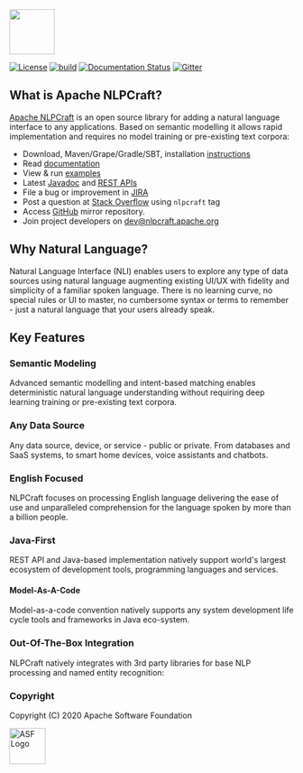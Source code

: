 <!--
 Licensed to the Apache Software Foundation (ASF) under one or more
 contributor license agreements.  See the NOTICE file distributed with
 this work for additional information regarding copyright ownership.
 The ASF licenses this file to You under the Apache License, Version 2.0
 (the "License"); you may not use this file except in compliance with
 the License.  You may obtain a copy of the License at

      http://www.apache.org/licenses/LICENSE-2.0

 Unless required by applicable law or agreed to in writing, software
 distributed under the License is distributed on an "AS IS" BASIS,
 WITHOUT WARRANTIES OR CONDITIONS OF ANY KIND, either express or implied.
 See the License for the specific language governing permissions and
 limitations under the License.
-->

<img src="https://nlpcraft.apache.org/images/nlpcraft_logo_black.gif" height="80px" alt="">
<br>

[![License](https://img.shields.io/badge/license-Apache%202-blue.svg)](https://raw.githubusercontent.com/apache/opennlp/master/LICENSE)
[![build](https://github.com/apache/incubator-nlpcraft/workflows/build/badge.svg)](https://github.com/apache/incubator-nlpcraft/actions)
[![Documentation Status](https://img.shields.io/:docs-latest-green.svg)](https://nlpcraft.apache.org/docs.html)
[![Gitter](https://badges.gitter.im/apache-nlpcraft/community.svg)](https://gitter.im/apache-nlpcraft/community)

## What is Apache NLPCraft?
[Apache NLPCraft](https://nlpcraft.apache.org/) is an open source library for adding a natural language interface to any applications. 
Based on semantic modelling it allows rapid implementation and requires no model training or pre-existing text corpora:

 * Download, Maven/Grape/Gradle/SBT, installation [instructions](https://nlpcraft.apache.org/download.html) 
 * Read [documentation](https://nlpcraft.apache.org/docs.html)
 * View & run [examples](https://github.com/apache/incubator-nlpcraft/tree/master/nlpcraft/src/main/scala/org/apache/nlpcraft/examples)
 * Latest [Javadoc](http://nlpcraft.apache.org/apis/latest/index.html) and [REST APIs](https://nlpcraft.apache.org/using-rest.html)
 * File a bug or improvement in [JIRA](https://issues.apache.org/jira/projects/NLPCRAFT)
 * Post a question at [Stack Overflow](https://stackoverflow.com/questions/ask) using <code>nlpcraft</code> tag
 * Access [GitHub](https://github.com/apache/incubator-nlpcraft) mirror repository.
 * Join project developers on [dev@nlpcraft.apache.org](mailto:dev-subscribe@nlpcraft.apache.org)
 
## Why Natural Language?
Natural Language Interface (NLI) enables users to explore any type of data sources using natural language augmenting existing UI/UX with fidelity and simplicity of a familiar spoken language.
There is no learning curve, no special rules or UI to master, no cumbersome syntax or terms to remember - just a natural language that your users already speak.
 
## Key Features
### Semantic Modeling
Advanced semantic modelling and intent-based matching enables deterministic natural language understanding without requiring deep learning training or pre-existing text corpora.

### Any Data Source
Any data source, device, or service - public or private. From databases and SaaS systems, to smart home devices, voice assistants and chatbots.
 
### English Focused
NLPCraft focuses on processing English language delivering the ease of use and unparalleled comprehension for the language spoken by more than a billion people.

### Java-First
REST API and Java-based implementation natively support world's largest ecosystem of development tools, programming languages and services.

#### Model-As-A-Code
Model-as-a-code convention natively supports any system development life cycle tools and frameworks in Java eco-system.

### Out-Of-The-Box Integration
NLPCraft natively integrates with 3rd party libraries for base NLP processing and named entity recognition:

### Copyright
Copyright (C) 2020 Apache Software Foundation

<img src="https://www.apache.org/img/ASF20thAnniversary.jpg" height="64px" alt="ASF Logo">


